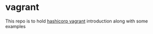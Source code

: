 # vagrant
This repo is to hold [hashicorp vagrant](https://www.vagrantup.com/intro/index.html) introduction along with some examples

